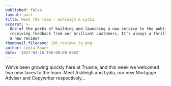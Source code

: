 ```yaml
---
published: false
layout: post
Title: Meet The Team - Ashleigh & Lydia
excerpt: >-
  One of the perks of building and launching a new service to the public is
  receiving feedback from our brilliant customers. It’s always a thrill to read
  a new review!
thumbnail_filename: 100_reviews_ig.png
author: Lydia Bower
date: '2017-03-16 T00:00:00.000Z'
---
```

We’ve been growing quickly here at Trussle, and this week we welcomed two new faces to the team. Meet Ashleigh and Lydia, our new Mortgage Adviser and Copywriter respectively…

